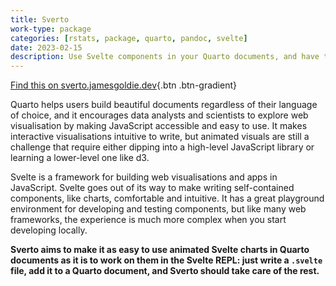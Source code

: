 ```yaml
---
title: Sverto
work-type: package
categories: [rstats, package, quarto, pandoc, svelte]
date: 2023-02-15
description: Use Svelte components in your Quarto documents, and have them seamlessly react to Observable JS, making it quick and easy to build bespoke visuals that animate in response to user inputs or other changing data in your document.
---
```


[Find this on sverto.jamesgoldie.dev](https://sverto.jamesgoldie.dev){.btn .btn-gradient}

Quarto helps users build beautiful documents regardless of their language of choice, and it encourages data analysts and scientists to explore web visualisation by making JavaScript accessible and easy to use. It makes interactive visualisations intuitive to write, but animated visuals are still a challenge that require either dipping into a high-level JavaScript library or learning a lower-level one like d3.

Svelte is a framework for building web visualisations and apps in JavaScript. Svelte goes out of its way to make writing self-contained components, like charts, comfortable and intuitive. It has a great playground environment for developing and testing components, but like many web frameworks, the experience is much more complex when you start developing locally.

**Sverto aims to make it as easy to use animated Svelte charts in Quarto documents as it is to work on them in the Svelte REPL: just write a `.svelte` file, add it to a Quarto document, and Sverto should take care of the rest.**
